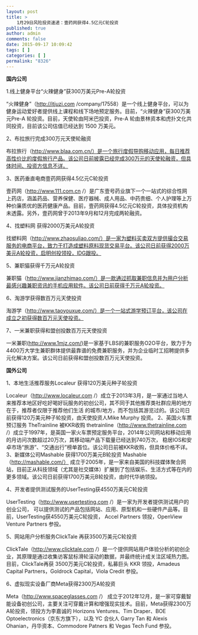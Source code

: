 ```yaml
---
layout: post
title: >
    1月29日风险投资速递：壹药网获得4.5亿元C轮投资
published: true
author: admin
comments: false
date: 2015-09-17 10:09:42
tags: [ ]
categories: [ ]
permalink: "8326"
---
```



**国内公司**

1.线上健身平台“火辣健身”获300万美元Pre-A轮投资

“火辣健身”（http://itjuzi.com /company/17558）是一个线上健身平台，可以为健身运动爱好者提供线上课程和线下场地预定服务。目前，“火辣健身”获300万美元Pre-A 轮投资。目前，天使轮由阿米巴投资，Pre-A 轮由景林资本和虎扑文化共同投资，目前该公司估值已经达到 1500 万美元。

2、布拉旅行完成300万元天使轮融资

布拉旅行（http://www.blaa.com.cn/）是一个旅行度假导购移动应用，每日推荐高性价比的度假旅行产品。该公司日前披露已经完成300万元的天使轮融资，但具体时间、投资方信息不详。

3、医药垂直电商壹药网获得4.5亿元C轮投资

壹药网（http://www.111.com.cn /）是广东壹号药业旗下一个一站式的综合性网上药店，涵盖药品、营养保健、医疗器械、成人用品、中药贵细、个人护理等上万种价廉质优的医药健康产品。目前，壹药网获得4.5亿元C轮投资，具体投资机构未透露。另外，壹药网曾于2013年9月和12月完成两轮融资。

4、找塑料网 获得2000万美元A轮投资

找塑料网（http://www.zhaosuliao.com/）是一家为塑料买卖双方提供撮合交易服务的电商平台，致力于打造成塑料原料现货交易平台。该公司日前获得2000万美元A轮投资，启明创投领投，IDG跟投。

5、兼职猫获得千万元A轮投资

兼职猫（http://www.jianzhimao.com/）是一款通过抓取兼职信息并为用户分析最感兴趣兼职资讯的手机应用软件。该公司日前获得千万元A轮投资。

6、淘游学获得数百万元天使投资

淘游学（http://www.taoyouxue.com/）是一个一站式游学预订平台，该公司在成立之初获得数百万元天使投资。

7、一米兼职获得和盟创投数百万元天使投资

一米兼职(http://www.1mjz.com/)是一家基于LBS的兼职服务O2O平台，致力于为4400万大学生兼职群体提供最靠谱的免费兼职服务，并为企业临时工招聘提供多元化解决方案。该公司日前获得和盟创投数百万元天使投资。

**国外公司**

1、本地生活推荐服务Localeur 获得120万美元种子轮投资

Localeur（http://www.localeur.com /）成立于2013年3月，是一家通过当地人来推荐本地区好吃好喝好玩服务的初创公司，其不同于其他推荐类社群应用的地方在于，推荐者仅限于推荐他们生活 的城市/地方，而不包括其游览过的。该公司日前获得120万美元种子轮投资，由天使投资人Mike Murphy 投资。 2、英国火车票预订服务 TheTrainline 被KKR收购 thetrainline（http://www.thetrainline.com /）成立于1997年，是英国一家火车票预定服务平台，2014年公司网站和移动应用的月访问次数超过20万次，其移动端产品下载量已经达到740万次， 稳居IOS和安卓市场“旅游”、“交通出行”榜单首位。该公司日前被KKR收购，但具体价格不详。 3、新媒体公司Mashable 获得1700万美元B轮投资 Mashable（http://mashable.com/） 成立于2005年，是一家来自美国的科技媒体聚合网站，目前正从科技领域（尤其是社交媒体）扩展到了包括娱乐、生活方式等在内的更多领域。该公司日前获得1700万美元B轮投资，由时代华纳领投。

4、开发者提供测试服务的UserTesting获4550万美元C轮投资

UserTesting（http://www.usertesting.com /）是一家为开发者提供测试用户的创业公司， 可以提供测试的产品包括网站、应用、原型机和一些硬件产品等。目前，UserTesting获4550万美元C轮投资， Accel Partners 领投，OpenView Venture Partners 参投。

5、网站用户分析服务ClickTale 再获3500万美元C轮投资

ClickTale（http://www.clicktale.com /）是一个提供网站用户体验分析的初创企业，其原理是通过收集访客鼠标滑轮滚动的数据，并最终统计成关注区域热力图。目前，ClickTale再获 3500万美元C轮投资，私募巨头 KKR 领投，Amadeus Capital Partners，Goldrock Capital，Viola Credit 参投。

6、虚拟现实设备厂商Meta获得2300万A轮投资

Meta（http://www.spaceglasses.com /） 成立于2012年12月，是一家可穿戴智能设备初创公司，主要关注可穿戴计算和增强现实技术。目前，Meta获得2300万A轮投资，领投方为李嘉诚的 Horizons Ventures、Tim Draper、BOE Optoelectronics（京东方旗下），以及 YC 合伙人 Garry Tan 和 Alexis Ohanian，丹华资本、Commodore Patners 和 Vegas Tech Fund 参投。